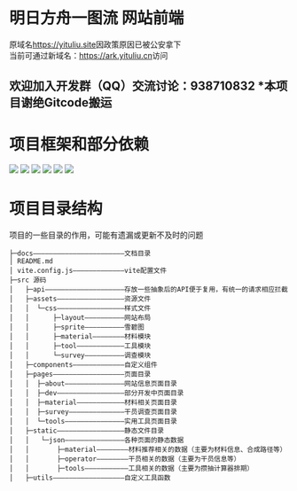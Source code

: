 # 明日方舟一图流 网站前端

原域名<https://yituliu.site>因政策原因已被公安拿下<br>
当前可通过新域名：<https://ark.yituliu.cn>访问

欢迎加入开发群（QQ）交流讨论：938710832
*本项目谢绝Gitcode搬运
---

# 项目框架和部分依赖

![](https://img.shields.io/badge/vite-@5.1.4-blue)
![](https://img.shields.io/badge/vue-@3.3.4-blue)
![](https://img.shields.io/badge/vue_router-@4.3.0-blue)
![](https://img.shields.io/badge/element_plus-@4.3.0-blue)
![](https://img.shields.io/badge/axios-@1.6.7-purple)
![](https://img.shields.io/badge/echarts-@5.0.0-red)

# 项目目录结构
项目的一些目录的作用，可能有遗漏或更新不及时的问题
```
├─docs———————————————————————文档目录
│ README.md  
│ vite.config.js—————————————vite配置文件   
├─src 源码
│   ├─api————————————————————存放一些抽象后的API便于复用，有统一的请求相应拦截
│   ├─assets—————————————————资源文件
│   │  └─css—————————————————样式文件
│   │      ├─layout——————————网站布局
│   │      ├─sprite——————————雪碧图
│   │      ├─material————————材料模块
│   │      ├─tool————————————工具模块
│   │      └─survey——————————调查模块
│   ├─components—————————————自定义组件
│   ├─pages——————————————————页面目录
│   │  ├─about———————————————网站信息页面目录
│   │  ├─dev—————————————————部分开发中页面目录
│   │  ├─material————————————材料相关页面目录
│   │  ├─survey——————————————干员调查页面目录
│   │  └─tools———————————————实用工具页面目录
│   ├─static—————————————————静态文件目录
│   │   └─json———————————————各种页面的静态数据
│   │       ├─material————————材料推荐相关的数据（主要为材料信息、合成路径等）
│   │       ├─operator————————干员相关的数据（主要为干员信息等）
│   │       ├─tools———————————工具相关的数据（主要为攒抽计算器排期）
│   ├─utils——————————————————自定义工具函数
```
